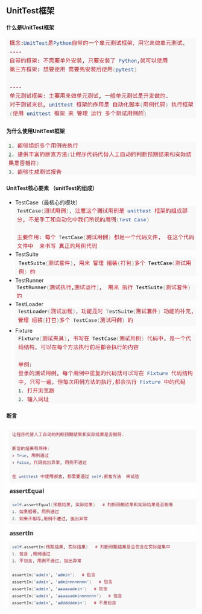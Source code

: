 ## **UnitTest框架**
#### **什么是UnitTest框架**
![图片](..\img\13.png)
#### **为什么使用UnitTest框架**
![图片](..\img\14.png)
#### **UnitTest核心要素 （unitTest的组成）**
* TestCase（最核心的模块）
  ![图片](..\img\15.png)
* TestSuite
  ![图片](..\img\16.png)
* TestRunner
  ![图片](..\img\17.png)
* TestLoader
  ![图片](..\img\18.png)
* Fixture
  ![图片](..\img\19.png)
#### **断言**
![图片](..\img\20.png)